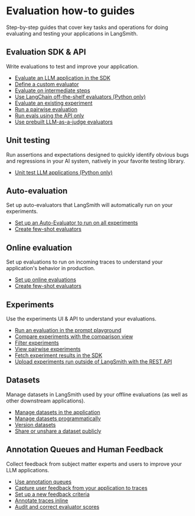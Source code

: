 # Evaluation how-to guides

Step-by-step guides that cover key tasks and operations for doing evaluating and testing your applications in LangSmith.

## Evaluation SDK & API

Write evaluations to test and improve your application.

- [Evaluate an LLM application in the SDK](./how_to_guides/evaluation/evaluate_llm_application)
- [Define a custom evaluator](./how_to_guides/evaluation/evaluate_llm_application#use-custom-evaluators)
- [Evaluate on intermediate steps](./how_to_guides/evaluation/evaluate_on_intermediate_steps)
- [Use LangChain off-the-shelf evaluators (Python only)](./how_to_guides/evaluation/use_langchain_off_the_shelf_evaluators)
- [Evaluate an existing experiment](./how_to_guides/evaluation/evaluate_existing_experiment)
- [Run a pairwise evaluation](./how_to_guides/evaluation/evaluate_pairwise)
- [Run evals using the API only](./how_to_guides/evaluation/run_evals_api_only)
- [Use prebuilt LLM-as-a-judge evaluators](./how_to_guides/evaluation/use_prebuilt_llm_evaluator)

## Unit testing

Run assertions and expectations designed to quickly identify obvious bugs and regressions in your AI system, natively in your favorite testing library.

- [Unit test LLM applications (Python only)](./how_to_guides/evaluation/unit_testing)

## Auto-evaluation

Set up auto-evaluators that LangSmith will automatically run on your experiments.

- [Set up an Auto-Evaluator to run on all experiments](./how_to_guides/evaluation/bind_evaluator_to_dataset)
- [Create few-shot evaluators](./how_to_guides/evaluation/create_few_shot_evaluators)

## Online evaluation

Set up evaluations to run on incoming traces to understand your application's behavior in production.

- [Set up online evaluations](../../observability/how_to_guides/monitoring/online_evaluations)
- [Create few-shot evaluators](./how_to_guides/evaluation/create_few_shot_evaluators)

## Experiments

Use the experiments UI & API to understand your evaluations.

- [Run an evaluation in the prompt playground](./how_to_guides/evaluation/run_evaluation_from_prompt_playground)
- [Compare experiments with the comparison view](./how_to_guides/evaluation/compare_experiment_results)
- [Filter experiments](./how_to_guides/evaluation/filter_experiments_ui)
- [View pairwise experiments](./how_to_guides/evaluation/evaluate_pairwise#view-pairwise-experiments)
- [Fetch experiment results in the SDK](./how_to_guides/evaluation/fetch_perf_metrics_experiment)
- [Upload experiments run outside of LangSmith with the REST API](./how_to_guides/evaluation/upload_existing_experiments)

## Datasets

Manage datasets in LangSmith used by your offline evaluations (as well as other downstream applications).

- [Manage datasets in the application](./how_to_guides/datasets/manage_datasets_in_application)
- [Manage datasets programmatically](./how_to_guides/datasets/manage_datasets_programmatically)
- [Version datasets](./how_to_guides/datasets/version_datasets)
- [Share or unshare a dataset publicly](./how_to_guides/datasets/share_dataset)

## Annotation Queues and Human Feedback

Collect feedback from subject matter experts and users to improve your LLM applications.

- [Use annotation queues](./how_to_guides/human_feedback/annotation_queues)
- [Capture user feedback from your application to traces](./how_to_guides/human_feedback/attach_user_feedback)
- [Set up a new feedback criteria](./how_to_guides/human_feedback/set_up_feedback_criteria)
- [Annotate traces inline](./how_to_guides/human_feedback/annotate_traces_inline)
- [Audit and correct evaluator scores](./how_to_guides/evaluation/audit_evaluator_scores)
